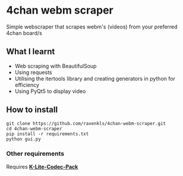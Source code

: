 # 4chan webm scraper
Simple webscraper that scrapes webm's (videos) from your preferred 4chan board/s

## What I learnt
 - Web scraping with BeautifulSoup
 - Using requests
 - Utilising the itertools library and creating generators in python for efficiency
 - Using PyQt5 to display video
 
## How to install
```buildoutcfg
git clone https://github.com/ravenkls/4chan-webm-scraper.git
cd 4chan-webm-scraper
pip install -r requirements.txt
python gui.py
```

### Other requirements
Requires **<a href="http://files2.codecguide.com/K-Lite_Codec_Pack_1475_Basic.exe">K-Lite-Codec-Pack</a>**